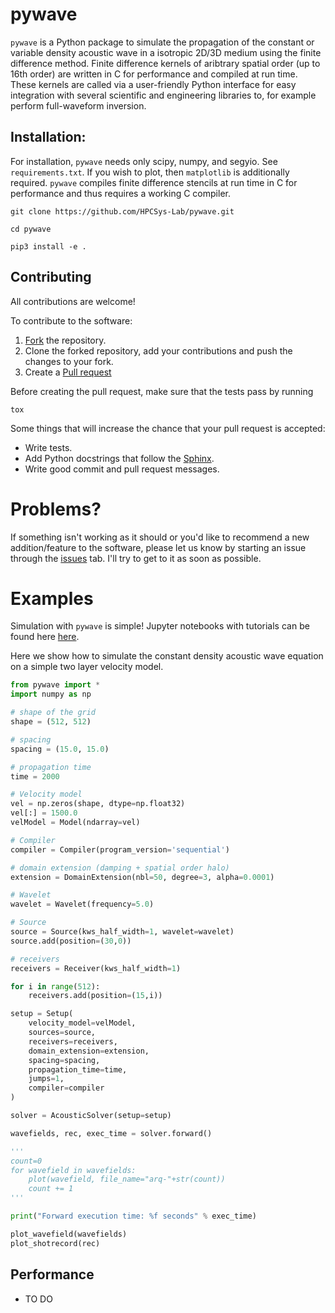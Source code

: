 # pywave

`pywave` is a Python package to simulate the propagation of the constant or variable density acoustic wave in a isotropic 2D/3D medium using the finite difference method. Finite difference kernels of aribtrary spatial order (up to 16th order) are written in C for performance and compiled at run time. These kernels are called via a user-friendly Python interface for easy integration with several scientific and engineering libraries to, for example perform full-waveform inversion. 

## Installation:

For installation, `pywave` needs only scipy, numpy, and segyio. See `requirements.txt`. If you wish to plot, then `matplotlib` is additionally required. `pywave` compiles finite difference stencils at run time in C for performance and thus requires a working C compiler.

`git clone https://github.com/HPCSys-Lab/pywave.git`

`cd pywave`

`pip3 install -e .`


## Contributing

All contributions are welcome!

To contribute to the software:

1. [Fork](https://docs.github.com/en/free-pro-team@latest/github/getting-started-with-github/fork-a-repo) the repository.
2. Clone the forked repository, add your contributions and push the changes to your fork.
3. Create a [Pull request](https://github.com/HPCSys-Lab/pywave/pulls)

Before creating the pull request, make sure that the tests pass by running 
```
tox
```
Some things that will increase the chance that your pull request is accepted:
-  Write tests.
- Add Python docstrings that follow the [Sphinx](https://sphinx-rtd-tutorial.readthedocs.io/en/latest/docstrings.html).
- Write good commit and pull request messages.


[style]: https://sphinx-rtd-tutorial.readthedocs.io/en/latest/docstrings.html

Problems?
==========

If something isn't working as it should or you'd like to recommend a new addition/feature to the software, please let us know by starting an issue through the [issues](https://github.com/HPCSys-Lab/pywave/issues) tab. I'll try to get to it as soon as possible.

Examples
========

Simulation with `pywave` is simple! Jupyter notebooks with tutorials can be found here [here](https://github.com/HPCSys-Lab/pywave/tree/master/tutorial).

Here we show how to simulate the constant density acoustic wave equation on a simple two layer velocity model. 
```python
from pywave import *
import numpy as np

# shape of the grid
shape = (512, 512)

# spacing
spacing = (15.0, 15.0)

# propagation time
time = 2000

# Velocity model
vel = np.zeros(shape, dtype=np.float32)
vel[:] = 1500.0
velModel = Model(ndarray=vel)

# Compiler
compiler = Compiler(program_version='sequential')

# domain extension (damping + spatial order halo)
extension = DomainExtension(nbl=50, degree=3, alpha=0.0001)

# Wavelet
wavelet = Wavelet(frequency=5.0)

# Source
source = Source(kws_half_width=1, wavelet=wavelet)
source.add(position=(30,0))

# receivers
receivers = Receiver(kws_half_width=1)

for i in range(512):
    receivers.add(position=(15,i))

setup = Setup(
    velocity_model=velModel,
    sources=source,
    receivers=receivers,
    domain_extension=extension,
    spacing=spacing,
    propagation_time=time,
    jumps=1,
    compiler=compiler
)

solver = AcousticSolver(setup=setup)

wavefields, rec, exec_time = solver.forward()

'''
count=0
for wavefield in wavefields:
    plot(wavefield, file_name="arq-"+str(count))
    count += 1
'''

print("Forward execution time: %f seconds" % exec_time)

plot_wavefield(wavefields)
plot_shotrecord(rec)
```

## Performance 

- TO DO 
